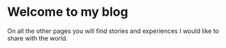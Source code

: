 # Welcome to my blog

On all the other pages you will find stories and experiences I would like to share with the world.

